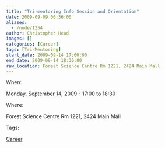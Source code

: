```yaml
---
title: "Tri-mentoring Info Session and Orientation"
date: 2009-09-09 06:36:00
aliases:
  - /node/1254
author: Christopher Head
images: []
categories: [Career]
tags: [Tri-Mentoring]
start_date: 2009-09-14 17:00:00
end_date: 2009-09-14 18:30:00
raw_location: Forest Science Centre Rm 1221, 2424 Main Mall
---
```


When: 

Monday, September 14, 2009 - 17:00 to 18:30

Where: 

Forest Science Centre Rm 1221, 2424 Main Mall

Tags: 

[Career](/career)
